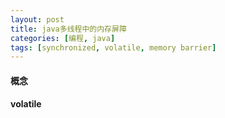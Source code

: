 ```yaml
---
layout: post
title: java多线程中的内存屏障
categories: [编程, java]
tags: [synchronized, volatile, memory barrier]
---
```


#### 概念

#### volatile

